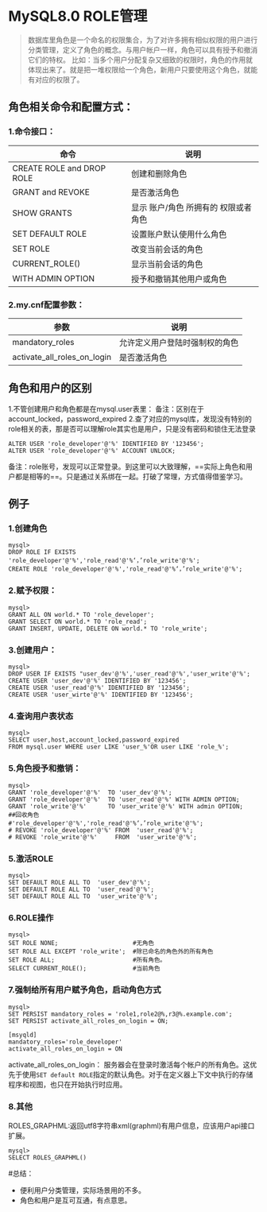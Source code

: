 # MySQL8.0 ROLE管理
> 数据库里角色是一个命名的权限集合，为了对许多拥有相似权限的用户进行分类管理，定义了角色的概念。与用户帐户一样，角色可以具有授予和撤消它们的特权。
比如：当多个用户分配复杂又细致的权限时，角色的作用就体现出来了。就是把一堆权限给一个角色，新用户只要使用这个角色，就能有对应的权限了。
## 角色相关命令和配置方式：
### 1.命令接口：
|命令|	说明|
|----|----|
|CREATE ROLE and DROP ROLE|	创建和删除角色|
|GRANT and REVOKE	|是否激活角色|
|SHOW GRANTS	|显示 账户/角色 所拥有的 权限或者角色|
|SET DEFAULT ROLE	|设置账户默认使用什么角色|
|SET ROLE	|改变当前会话的角色|
|CURRENT_ROLE()	|显示当前会话的角色|
|WITH ADMIN OPTION	|授予和撤销其他用户或角色|
### 2.my.cnf配置参数：
|参数|说明|
|----|----|
|mandatory_roles	|允许定义用户登陆时强制权的角色|
|activate_all_roles_on_login	|是否激活角色|
## 角色和用户的区别
1.不管创建用户和角色都是在mysql.user表里：
备注：区别在于account_locked，password_expired
2.查了对应的mysql库，发现没有特别的role相关的表，那是否可以理解role其实也是用户，只是没有密码和锁住无法登录
```mysql
ALTER USER 'role_developer'@'%' IDENTIFIED BY '123456';
ALTER USER 'role_developer'@'%' ACCOUNT UNLOCK;
```
备注：role账号，发现可以正常登录。到这里可以大致理解，==实际上角色和用户都是相等的==。只是通过关系绑在一起。打破了常理，方式值得借鉴学习。
## 例子
### 1.创建角色
```mysql
mysql>
DROP ROLE IF EXISTS 'role_developer'@'%','role_read'@'%‘，’role_write'@'%';
CREATE ROLE 'role_developer'@'%','role_read'@'%‘，’role_write'@'%';
```
### 2.赋予权限：
```mysql
mysql>
GRANT ALL ON world.* TO 'role_developer';
GRANT SELECT ON world.* TO 'role_read';
GRANT INSERT, UPDATE, DELETE ON world.* TO 'role_write';
```
### 3.创建用户：
```mysql
mysql>
DROP USER IF EXISTS "user_dev'@'%','user_read'@'%','user_write'@'%';
CREATE USER 'user_dev'@'%' IDENTIFIED BY '123456';
CREATE USER 'user_read'@'%' IDENTIFIED BY '123456';
CREATE USER 'user_wirte'@'%' IDENTIFIED BY '123456';
```
### 4.查询用户表状态
```mysql
mysql>
SELECT user,host,account_locked,password_expired
FROM mysql.user WHERE user LIKE 'user_%'OR user LIKE 'role_%';
```
### 5.角色授予和撤销：
```mysql
mysql>
GRANT 'role_developer'@'%'  TO 'user_dev'@'%';
GRANT 'role_developer'@'%'  TO 'user_read'@'%' WITH ADMIN OPTION;
GRANT 'role_write'@'%'      TO 'user_write'@'%' WITH admin OPTION;
##回收角色
#'role_developer'@'%','role_read'@'%‘，’role_write'@'%';
# REVOKE 'role_developer'@'%' FROM  'user_read'@'%';
# REVOKE 'role_write'@'%'     FROM  'user_write'@'%';
```
### 5.激活ROLE
```mysql
mysql>
SET DEFAULT ROLE ALL TO  'user_dev'@'%';
SET DEFAULT ROLE ALL TO  'user_read'@'%';
SET DEFAULT ROLE ALL TO  'user_write'@'%';
```
### 6.ROLE操作
```mysql
mysql>
SET ROLE NONE;                     #无角色 
SET ROLE ALL EXCEPT 'role_write';  #除已命名的角色外的所有角色            
SET ROLE ALL;                      #所有角色。
SELECT CURRENT_ROLE();             #当前角色  
```
### 7.强制给所有用户赋予角色，启动角色方式
```mysql
mysql>
SET PERSIST mandatory_roles = 'role1,role2@%,r3@%.example.com';
SET PERSIST activate_all_roles_on_login = ON;
```
```
[msyqld]
mandatory_roles='role_developer'
activate_all_roles_on_login = ON
```
activate_all_roles_on_login：
服务器会在登录时激活每个帐户的所有角色。这优先于使用`SET default ROLE`指定的默认角色。对于在定义器上下文中执行的存储程序和视图，也只在开始执行时应用。
### 8.其他
ROLES_GRAPHML:返回utf8字符串xml(graphml)有用户信息，应该用户api接口扩展。

```mysql
mysql>
SELECT ROLES_GRAPHML() 
```
#总结：
+ 便利用户分类管理，实际场景用的不多。
+ 角色和用户是互可互通，有点意思。